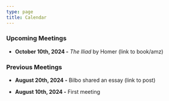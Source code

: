 ```yaml
---
type: page
title: Calendar
---
```


### Upcoming Meetings

- **October 10th, 2024 \-** *The Iliad* by Homer (link to book/amz) 

### Previous Meetings

- **August 20th, 2024 \-** Bilbo shared an essay (link to post)

- **August 10th, 2024 \-** First meeting 

